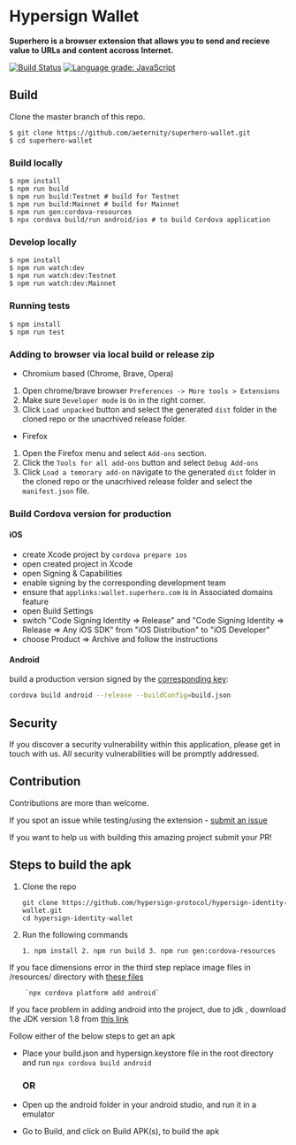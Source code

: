 # Hypersign Wallet

**Superhero is a browser extension that allows you to send and recieve value to URLs and content accross Internet.**

[![Build Status](https://travis-ci.com/aeternity/superhero-wallet.svg?branch=develop)](https://travis-ci.com/aeternity/superhero-wallet) [![Language grade: JavaScript](https://img.shields.io/lgtm/grade/javascript/g/aeternity/superhero-wallet.svg?logo=lgtm&logoWidth=18)](https://lgtm.com/projects/g/aeternity/superhero-wallet/context:javascript)

## Build

Clone the master branch of this repo.

```
$ git clone https://github.com/aeternity/superhero-wallet.git
$ cd superhero-wallet
```

### Build locally

```
$ npm install
$ npm run build
$ npm run build:Testnet # build for Testnet
$ npm run build:Mainnet # build for Mainnet
$ npm run gen:cordova-resources
$ npx cordova build/run android/ios # to build Cordova application
```

### Develop locally

```
$ npm install
$ npm run watch:dev
$ npm run watch:dev:Testnet
$ npm run watch:dev:Mainnet
```

### Running tests

```
$ npm install
$ npm run test
```

### Adding to browser via local build or release zip

- Chromium based (Chrome, Brave, Opera)

1. Open chrome/brave browser `Preferences -> More tools > Extensions`
2. Make sure `Developer mode` is `On` in the right corner.
3. Click `Load unpacked` button and select the generated `dist` folder in the cloned repo or the unacrhived release folder.

- Firefox

1. Open the Firefox menu and select `Add-ons` section.
2. Click the `Tools for all add-ons` button and select `Debug Add-ons`
3. Click `Load a temorary add-on` navigate to the generated `dist` folder in the cloned repo or the unacrhived release folder and select the `manifest.json` file.

### Build Cordova version for production

#### iOS

- create Xcode project by `cordova prepare ios`
- open created project in Xcode
- open Signing & Capabilities
- enable signing by the corresponding development team
- ensure that `applinks:wallet.superhero.com` is in Associated domains feature
- open Build Settings
- switch "Code Signing Identity => Release" and "Code Signing Identity => Release => Any iOS SDK" from "iOS Distribution" to "iOS Developer"
- choose Product => Archive and follow the instructions

#### Android

build a production version signed by the [corresponding key](https://cordova.apache.org/docs/en/latest/guide/platforms/android/#using-buildjson):

```bash
cordova build android --release --buildConfig=build.json
```

## Security

If you discover a security vulnerability within this application, please get in touch with us. All security vulnerabilities will be promptly addressed.

## Contribution

Contributions are more than welcome.

If you spot an issue while testing/using the extension - [submit an issue](https://github.com/aeternity/superhero-wallet/issues)

If you want to help us with building this amazing project submit your PR!

## Steps to build the apk

1. Clone the repo

   ```
   git clone https://github.com/hypersign-protocol/hypersign-identity-wallet.git
   cd hypersign-identity-wallet
   ```

2. Run the following commands
     
    `1. npm install 2. npm run build 3. npm run gen:cordova-resources`

If you face dimensions error in the third step replace image files in /resources/ directory with [these files](https://drive.google.com/file/d/1OZzAJ_GHOk34SpqBg0ArmZG-Dcml5EbY/view?usp=sharing)

        `npx cordova platform add android`

If you face problem in adding android into the project, due to jdk ,
download the JDK version 1.8 from [this link](https://www.oracle.com/java/technologies/javase-jdk16-downloads.html)

Follow either of the below steps to get an apk

- Place your build.json and hypersign.keystore file in the root directory and run
  `npx cordova build android`

  ### OR

- Open up the android folder in your android studio, and run it in a emulator
- Go to Build, and click on Build APK(s), to build the apk
